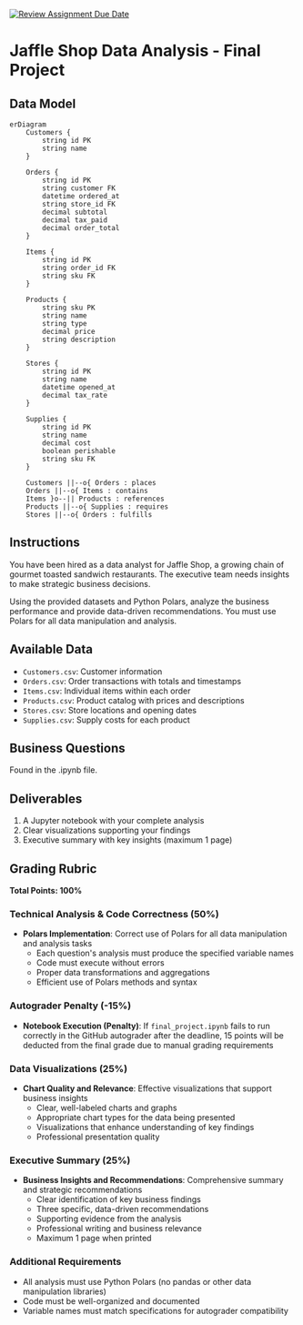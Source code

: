 [![Review Assignment Due Date](https://classroom.github.com/assets/deadline-readme-button-22041afd0340ce965d47ae6ef1cefeee28c7c493a6346c4f15d667ab976d596c.svg)](https://classroom.github.com/a/lVnMTehk)
# Jaffle Shop Data Analysis - Final Project

## Data Model

```mermaid
erDiagram
    Customers {
        string id PK
        string name
    }
    
    Orders {
        string id PK
        string customer FK
        datetime ordered_at
        string store_id FK
        decimal subtotal
        decimal tax_paid
        decimal order_total
    }
    
    Items {
        string id PK
        string order_id FK
        string sku FK
    }
    
    Products {
        string sku PK
        string name
        string type
        decimal price
        string description
    }
    
    Stores {
        string id PK
        string name
        datetime opened_at
        decimal tax_rate
    }
    
    Supplies {
        string id PK
        string name
        decimal cost
        boolean perishable
        string sku FK
    }
    
    Customers ||--o{ Orders : places
    Orders ||--o{ Items : contains
    Items }o--|| Products : references
    Products ||--o{ Supplies : requires
    Stores ||--o{ Orders : fulfills
```

## Instructions
You have been hired as a data analyst for Jaffle Shop, a growing chain of gourmet toasted sandwich restaurants. The executive team needs insights to make strategic business decisions.

Using the provided datasets and Python Polars, analyze the business performance and provide data-driven recommendations. You must use Polars for all data manipulation and analysis.

## Available Data
- `Customers.csv`: Customer information
- `Orders.csv`: Order transactions with totals and timestamps
- `Items.csv`: Individual items within each order
- `Products.csv`: Product catalog with prices and descriptions
- `Stores.csv`: Store locations and opening dates
- `Supplies.csv`: Supply costs for each product

## Business Questions
Found in the .ipynb file.

## Deliverables
1. A Jupyter notebook with your complete analysis
2. Clear visualizations supporting your findings
3. Executive summary with key insights (maximum 1 page)

## Grading Rubric

**Total Points: 100%**

### Technical Analysis & Code Correctness (50%)
- **Polars Implementation**: Correct use of Polars for all data manipulation and analysis tasks
  - Each question's analysis must produce the specified variable names
  - Code must execute without errors
  - Proper data transformations and aggregations
  - Efficient use of Polars methods and syntax

### Autograder Penalty (-15%)
- **Notebook Execution (Penalty)**: If `final_project.ipynb` fails to run correctly in the GitHub autograder after the deadline, 15 points will be deducted from the final grade due to manual grading requirements

### Data Visualizations (25%)
- **Chart Quality and Relevance**: Effective visualizations that support business insights
  - Clear, well-labeled charts and graphs
  - Appropriate chart types for the data being presented
  - Visualizations that enhance understanding of key findings
  - Professional presentation quality

### Executive Summary (25%)
- **Business Insights and Recommendations**: Comprehensive summary and strategic recommendations
  - Clear identification of key business findings
  - Three specific, data-driven recommendations
  - Supporting evidence from the analysis
  - Professional writing and business relevance
  - Maximum 1 page when printed

### Additional Requirements
- All analysis must use Python Polars (no pandas or other data manipulation libraries)
- Code must be well-organized and documented
- Variable names must match specifications for autograder compatibility
